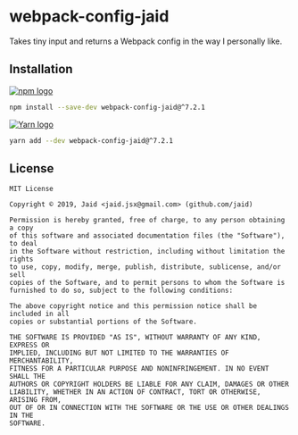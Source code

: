 # webpack-config-jaid


Takes tiny input and returns a Webpack config in the way I personally like.

## Installation
<a href='https://npmjs.com/package/webpack-config-jaid'><img alt='npm logo' src='https://github.com/Jaid/action-readme/raw/master/images/base-assets/npm.png'/></a>
```bash
npm install --save-dev webpack-config-jaid@^7.2.1
```
<a href='https://yarnpkg.com/package/webpack-config-jaid'><img alt='Yarn logo' src='https://github.com/Jaid/action-readme/raw/master/images/base-assets/yarn.png'/></a>
```bash
yarn add --dev webpack-config-jaid@^7.2.1
```




## License
```text
MIT License

Copyright © 2019, Jaid <jaid.jsx@gmail.com> (github.com/jaid)

Permission is hereby granted, free of charge, to any person obtaining a copy
of this software and associated documentation files (the "Software"), to deal
in the Software without restriction, including without limitation the rights
to use, copy, modify, merge, publish, distribute, sublicense, and/or sell
copies of the Software, and to permit persons to whom the Software is
furnished to do so, subject to the following conditions:

The above copyright notice and this permission notice shall be included in all
copies or substantial portions of the Software.

THE SOFTWARE IS PROVIDED "AS IS", WITHOUT WARRANTY OF ANY KIND, EXPRESS OR
IMPLIED, INCLUDING BUT NOT LIMITED TO THE WARRANTIES OF MERCHANTABILITY,
FITNESS FOR A PARTICULAR PURPOSE AND NONINFRINGEMENT. IN NO EVENT SHALL THE
AUTHORS OR COPYRIGHT HOLDERS BE LIABLE FOR ANY CLAIM, DAMAGES OR OTHER
LIABILITY, WHETHER IN AN ACTION OF CONTRACT, TORT OR OTHERWISE, ARISING FROM,
OUT OF OR IN CONNECTION WITH THE SOFTWARE OR THE USE OR OTHER DEALINGS IN THE
SOFTWARE.
```
